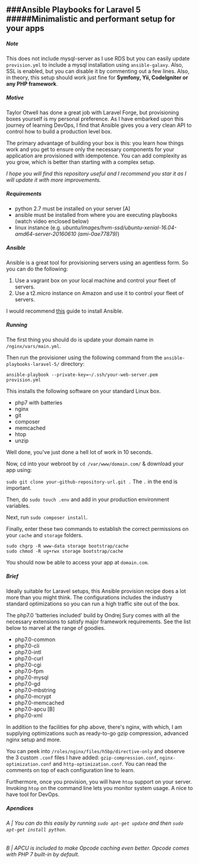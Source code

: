 ###Ansible Playbooks for Laravel 5
#####Minimalistic and performant setup for your apps
---

##### Note

This does not include mysql-server as I use RDS but you can easily update `provision.yml` to include a mysql installation using `ansible-galaxy`. Also, SSL is enabled, but you can disable it by commenting out a few lines. Also, in theory, this setup should work just fine for **Symfony, Yii, CodeIgniter or any PHP framework**.

##### Motive

Taylor Otwell has done a great job with Laravel Forge, but provisioning boxes yourself is my personal preference. As I have embarked upon this journey of learning DevOps, I find that Ansible gives you a very clean API to control how to build a production level box. 

The primary advantage of building your box is this: you learn how things work and you get to ensure only the necessary components for your application are provisioned with idempotence. You can add complexity as you grow, which is better than starting with a complex setup.

_I hope you will find this repository useful and I recommend you star it as I will update it with more improvements._

##### Requirements 

* python 2.7 must be installed on your server [A]
* ansible must be installed from where you are executing playbooks (watch video enclosed below)
* linux instance (e.g. _ubuntu/images/hvm-ssd/ubuntu-xenial-16.04-amd64-server-20160610 (ami-0ae77879)_)

##### Ansible

Ansible is a great tool for provisioning servers using an agentless form. So you can do the following:

1. Use a vagrant box on your local machine and control your fleet of servers.
2. Use a t2.micro instance on Amazon and use it to control your fleet of servers.

I would recommend [this](https://serversforhackers.com/video/ansible-installation-and-basics) guide to install Ansible.

##### Running

The first thing you should do is update your domain name in `/nginx/vars/main.yml`.

Then run the provisioner using the following command from the `ansible-playbooks-laravel-5/` directory:

`ansible-playbook --private-key=~/.ssh/your-web-server.pem provision.yml`

This installs the following software on your standard Linux box.

* php7 with batteries
* nginx
* git
* composer
* memcached
* htop
* unzip

Well done, you've just done a hell lot of work in 10 seconds. 

Now, cd into your webroot by `cd /var/www/domain.com/` & download your app using:

`sudo git clone your-github-repository-url.git .` The `.` in the end is important.

Then, do `sudo touch .env` and add in your production environment variables.

Next, run `sudo composer install`.

Finally, enter these two commands to establish the correct permissions on your `cache` and `storage` folders. 

```
sudo chgrp -R www-data storage bootstrap/cache
sudo chmod -R ug+rwx storage bootstrap/cache
```

You should now be able to access your app at `domain.com`.


##### Brief

Ideally suitable for Laravel setups, this Ansible provision recipe does a lot more than you might think. The configurations includes the industry standard optimizations so you can run a high traffic site out of the box. 

The php7.0 'batteries included' build by Ondrej Sury comes with all the necessary extensions to satisfy major framework requirements. See the list below to marvel at the range of goodies.


* php7.0-common
* php7.0-cli
* php7.0-intl
* php7.0-curl
* php7.0-cgi
* php7.0-fpm
* php7.0-mysql
* php7.0-gd
* php7.0-mbstring
* php7.0-mcrypt
* php7.0-memcached
* php7.0-apcu [B]
* php7.0-xml

In addition to the facilities for php above, there's nginx, with which, I am supplying optimizations such as ready-to-go gzip compression, advanced nginx setup and more.

You can peek into `/roles/nginx/files/h5bp/directive-only` and observe the 3 custom `.conf` files I have added: `gzip-compression.conf`, `nginx-optimization.conf` and `http-optimization.conf`. You can read the comments on top of each configuration line to learn.

Furthermore, once you provision, you will have `htop` support on your server. Invoking `htop` on the command line lets you monitor system usage. A nice to have tool for DevOps. 

##### Apendices

###### A | _You can do this easily by running `sudo apt-get update` and then `sudo apt-get install python`_.

###### B | _APCU is included to make Opcode caching even better. Opcode comes with PHP 7 built-in by default_.
